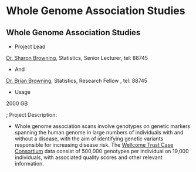 # Whole Genome Association Studies

## Whole Genome Association Studies

- Project Lead

[Dr. Sharon Browning](mailto:s.browning@auckland.ac.nz), Statistics, Senior Lecturer, tel: 88745
- And

[Dr. Brian Browning](mailto:b.browning@auckland.ac.nz), Statistics, Research Fellow , tel: 88745
- Usage

2000 GB 

; Project Description:
- Whole genome association scans involve genotypes on genetic markers spanning the human genome in large numbers of individuals with and without a disease, with the aim of identifying genetic variants responsible for increasing disease risk.  The [Wellcome Trust Case Consortium](http://www.wtccc.org.uk) data consist of 500,000 genotypes per individual on 19,000 individuals, with associated quality scores and other relevant information.
